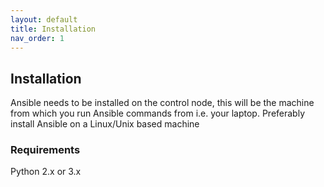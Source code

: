 ```yaml
---
layout: default
title: Installation
nav_order: 1
---
```


## Installation

Ansible needs to be installed on the control node, this will be the machine from which you run
Ansible commands from i.e. your laptop. Preferably install Ansible on a Linux/Unix based machine

### Requirements

Python 2.x or 3.x